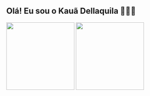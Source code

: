 ## Olá! Eu sou o Kauã Dellaquila 🧙🏽‍♂️

<div>
  <img height="180cm" src="https://github-readme-stats.vercel.app/api?username=Dellaquila07&show_icons=true&theme=tokyonight">
  <img height="180cm" src="https://github-readme-stats.vercel.app/api/top-langs/?username=Dellaquila07&layout=compact&langs_count=16&theme=tokyonight">
</div>
